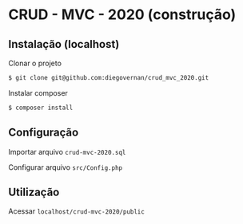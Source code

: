 # CRUD - MVC - 2020 (construção)

## Instalação (localhost)
Clonar o projeto
```bash
$ git clone git@github.com:diegovernan/crud_mvc_2020.git
```

Instalar composer
```bash
$ composer install
```

## Configuração

Importar arquivo `crud-mvc-2020.sql`

Configurar arquivo `src/Config.php`

## Utilização
Acessar `localhost/crud-mvc-2020/public`